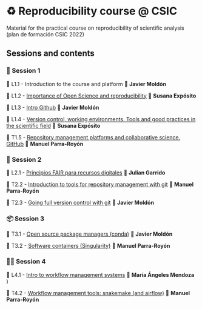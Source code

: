 # :recycle: Reproducibility course @ CSIC

Material for the practical course on reproducibility of scientific analysis (plan de formación CSIC 2022)

## Sessions and contents

### :rocket: Session 1

:beginner: L1.1 - Introduction to the course and platform :pill: **Javier Moldón**

:beginner: L1.2 - [Importance of Open Science and reproducibility](session1/L2.1_Intro_Ciencia_Abierta/OpenScience_Intro_CursoCSIC_Mar2022.pdf) :pill: **Susana Expósito**

:beginner: L1.3 - [Intro Github](session1/T1.3_introduction_github/curso_CSIC_S1_T1.3_intro_github.pdf) :pill: **Javier Moldón**

:beginner: L1.4 - [Version control, working environments. Tools and good practices in the scientific field](session1/L1.4_Ciencia_Abierta_en_la_practica/OpenScience_EnLaPractica_CursoCSIC_Mar2022.pdf) :pill: **Susana Expósito**

:beginner: T1.5 - [Repository management platforms and collaborative science. GitHub](session1/T1.5_github_repositories/README.md) :pill: **Manuel Parra-Royón**

### :musical_note: Session 2

:beginner: L2.1 - [Principios FAIR para recursos digitales](https://zenodo.org/record/6417254#.Yk1WxJpBxUQ) :pill: **Julian Garrido**

:beginner: T2.2 - [Introduction to tools for repository management with git](session2/T2.2_software/README.md) :pill: **Manuel Parra-Royón**

:beginner: T2.3 - [Going full version control with git](session2/T2.3_git/README.md) :pill: **Javier Moldón**


### :package: Session 3

:beginner: T3.1 - [Open source package managers (conda)](session3/T3.1_conda/README.md) :pill: **Javier Moldón**

:beginner: T3.2 - [Software containers (Singularity)](session3/T3.2_singularity/README.md) :pill: **Manuel Parra-Royón**

### :biking_woman: Session 4

:beginner: L4.1 - [Intro to workflow management systems](session4/T4.1_workflow/workflowmanagement.pdf) :pill: **María Ángeles Mendoza**
)

:beginner: T4.2 - [Workflow management tools: snakemake (and airflow)](session4/T4.2_workflowtools/README.md) :pill: **Manuel Parra-Royón**
